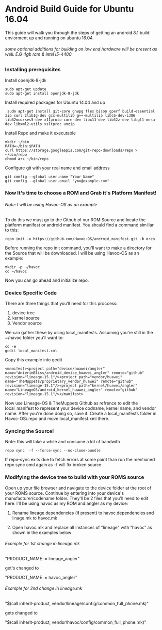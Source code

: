 # Android Build Guide for Ubuntu 16.04

This guide will walk you through the steps of getting an android 8.1 build enviorment up and running on ubuntu 16.04.
###### some optional additions for building on low end hardware will be present as well: E.G 4gb ram & intel i5-4400

### Installing prerequisites

Install openjdk-8-jdk
```
sudo apt-get update
sudo apt-get install openjdk-8-jdk
```

Install required packages for Ubuntu 14.04 and up
```
 sudo apt-get install git-core gnupg flex bison gperf build-essential zip curl zlib1g-dev gcc-multilib g++-multilib libc6-dev-i386 lib32ncurses5-dev x11proto-core-dev libx11-dev lib32z-dev libgl1-mesa-dev libxml2-utils xsltproc unzip
```

Install Repo and make it executable
```
mkdir ~/bin
PATH=~/bin:$PATH
curl https://storage.googleapis.com/git-repo-downloads/repo > ~/bin/repo
chmod a+x ~/bin/repo
```

Configure git with your real name and email address
```
git config --global user.name "Your Name"
git config --global user.email "you@example.com"
```

### Now It's time to choose a ROM and Grab it's Platform Manifest!
###### Note: I will be using Havoc-OS as an example
To do this we must go to the Github of our ROM Source and locate the platform manifest or android manifest. You should find a command simillar to this:
```
repo init -u https://github.com/Havoc-OS/android_manifest.git -b oreo
```
Before running the repo init command, you'll want to make a directory for the Source that will be downloaded. I will be using Havoc-OS as an example:
```
mkdir -p ~/havoc
cd ~/havoc
```
Now you can go ahead and initialize repo.

### Device Specific Code

There are three things that you'll need for this proccess:
1. device tree
2. kernel source
3. Vendor source

We can gather these by using local_manifests. Assuming you're still in the ~/havoc folder you'll want to:
```
cd -e
gedit local_manifest.xml
```
Copy this example into gedit
```
<manifest><project path="device/huawei/angler" name="AnierinBliss/android_device_huawei_angler" remote="github" revision="lineage-15.1"/><project path="vendor/huawei" name="TheMuppets/proprietary_vendor_huawei" remote="github" revision="lineage-15.1"/><project path="kernel/huawei/angler" name="LineageOS/android_kernel_huawei_angler" remote="github" revision="lineage-15.1"/></manifest>
```

Now use Lineage-OS & TheMuppets Github as refrence to edit the local_manifest to represent your device codname, kernel name, and vendor name. After you're done doing so, save it. Create a local_manifests folder in Havoc-OS/.repo and move local_manifest.xml there.

### Syncing the Source!
Note: this will take a while and consume a lot of bandwith
```
repo sync  -f --force-sync --no-clone-bundle
```
If repo-sync exits due to fetch errors at some point than run the mentioned repo sync cmd again as -f will fix broken source

### Modifying the device tree to build with your ROMS source
Open up your file browser and navigate to the device folder at the root of your ROMS source. Continue by entering into your device's manufacturer/codename folder. They'll be 2 files that you'll need to edit here. I'll be using havoc as my ROM and angler as my device:

1. Rename lineage.dependencies (if present) to havoc.dependencies and linage.mk to havoc.mk

2. Open havoc.mk and replace all instances of "lineage" with "havoc" as shown in the examples below

###### Example for 1st change in lineage.mk
"PRODUCT_NAME := lineage_angler" 

get's changed to 

"PRODUCT_NAME := havoc_angler"

###### Example for 2nd change in lineage.mk
"$(call inherit-product, vendor/lineage/config/common_full_phone.mk)" 

gets changed to

"$(call inherit-product, vendor/havoc/config/common_full_phone.mk)"


